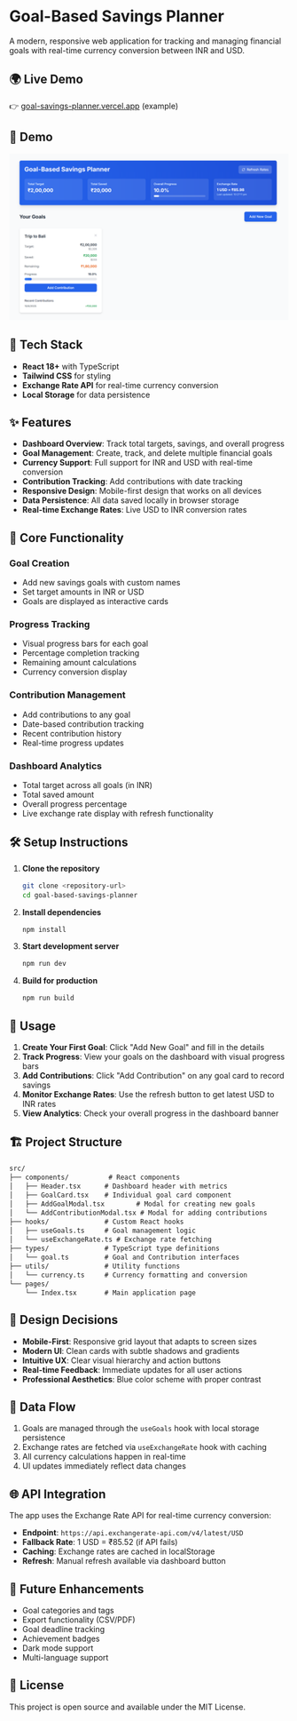 
# Goal-Based Savings Planner

A modern, responsive web application for tracking and managing financial goals with real-time currency conversion between INR and USD.

## 🌍 Live Demo

👉 [goal-savings-planner.vercel.app](https://goal-savings-planner.vercel.app) (example)


## 📸 Demo

![App Preview](./public/screenshot.png)


## 🚀 Tech Stack

- **React 18+** with TypeScript
- **Tailwind CSS** for styling
- **Exchange Rate API** for real-time currency conversion
- **Local Storage** for data persistence

## ✨ Features

- **Dashboard Overview**: Track total targets, savings, and overall progress
- **Goal Management**: Create, track, and delete multiple financial goals
- **Currency Support**: Full support for INR and USD with real-time conversion
- **Contribution Tracking**: Add contributions with date tracking
- **Responsive Design**: Mobile-first design that works on all devices
- **Data Persistence**: All data saved locally in browser storage
- **Real-time Exchange Rates**: Live USD to INR conversion rates

## 🎯 Core Functionality

### Goal Creation
- Add new savings goals with custom names
- Set target amounts in INR or USD
- Goals are displayed as interactive cards

### Progress Tracking
- Visual progress bars for each goal
- Percentage completion tracking
- Remaining amount calculations
- Currency conversion display

### Contribution Management
- Add contributions to any goal
- Date-based contribution tracking
- Recent contribution history
- Real-time progress updates

### Dashboard Analytics
- Total target across all goals (in INR)
- Total saved amount
- Overall progress percentage
- Live exchange rate display with refresh functionality

## 🛠️ Setup Instructions

1. **Clone the repository**
   ```bash
   git clone <repository-url>
   cd goal-based-savings-planner
   ```

2. **Install dependencies**
   ```bash
   npm install
   ```

3. **Start development server**
   ```bash
   npm run dev
   ```

4. **Build for production**
   ```bash
   npm run build
   ```

## 📱 Usage

1. **Create Your First Goal**: Click "Add New Goal" and fill in the details
2. **Track Progress**: View your goals on the dashboard with visual progress bars
3. **Add Contributions**: Click "Add Contribution" on any goal card to record savings
4. **Monitor Exchange Rates**: Use the refresh button to get latest USD to INR rates
5. **View Analytics**: Check your overall progress in the dashboard banner

## 🏗️ Project Structure

```
src/
├── components/          # React components
│   ├── Header.tsx      # Dashboard header with metrics
│   ├── GoalCard.tsx    # Individual goal card component
│   ├── AddGoalModal.tsx        # Modal for creating new goals
│   └── AddContributionModal.tsx # Modal for adding contributions
├── hooks/              # Custom React hooks
│   ├── useGoals.ts     # Goal management logic
│   └── useExchangeRate.ts # Exchange rate fetching
├── types/              # TypeScript type definitions
│   └── goal.ts         # Goal and Contribution interfaces
├── utils/              # Utility functions
│   └── currency.ts     # Currency formatting and conversion
└── pages/
    └── Index.tsx       # Main application page
```

## 🎨 Design Decisions

- **Mobile-First**: Responsive grid layout that adapts to screen sizes
- **Modern UI**: Clean cards with subtle shadows and gradients
- **Intuitive UX**: Clear visual hierarchy and action buttons
- **Real-time Feedback**: Immediate updates for all user actions
- **Professional Aesthetics**: Blue color scheme with proper contrast

## 🔄 Data Flow

1. Goals are managed through the `useGoals` hook with local storage persistence
2. Exchange rates are fetched via `useExchangeRate` hook with caching
3. All currency calculations happen in real-time
4. UI updates immediately reflect data changes

## 🌐 API Integration

The app uses the Exchange Rate API for real-time currency conversion:
- **Endpoint**: `https://api.exchangerate-api.com/v4/latest/USD`
- **Fallback Rate**: 1 USD = ₹85.52 (if API fails)
- **Caching**: Exchange rates are cached in localStorage
- **Refresh**: Manual refresh available via dashboard button

## 🎯 Future Enhancements

- Goal categories and tags
- Export functionality (CSV/PDF)
- Goal deadline tracking
- Achievement badges
- Dark mode support
- Multi-language support

## 📄 License

This project is open source and available under the MIT License.
